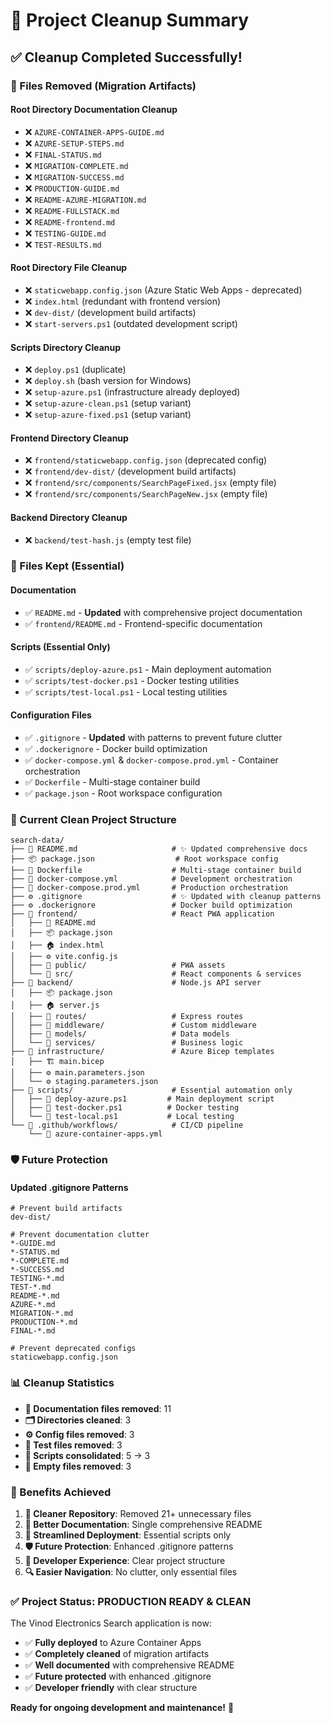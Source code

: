 # 🧹 Project Cleanup Summary

## ✅ Cleanup Completed Successfully!

### 📁 Files Removed (Migration Artifacts)

#### Root Directory Documentation Cleanup
- ❌ `AZURE-CONTAINER-APPS-GUIDE.md`
- ❌ `AZURE-SETUP-STEPS.md`
- ❌ `FINAL-STATUS.md`
- ❌ `MIGRATION-COMPLETE.md`
- ❌ `MIGRATION-SUCCESS.md`
- ❌ `PRODUCTION-GUIDE.md`
- ❌ `README-AZURE-MIGRATION.md`
- ❌ `README-FULLSTACK.md`
- ❌ `README-frontend.md`
- ❌ `TESTING-GUIDE.md`
- ❌ `TEST-RESULTS.md`

#### Root Directory File Cleanup
- ❌ `staticwebapp.config.json` (Azure Static Web Apps - deprecated)
- ❌ `index.html` (redundant with frontend version)
- ❌ `dev-dist/` (development build artifacts)
- ❌ `start-servers.ps1` (outdated development script)

#### Scripts Directory Cleanup
- ❌ `deploy.ps1` (duplicate)
- ❌ `deploy.sh` (bash version for Windows)
- ❌ `setup-azure.ps1` (infrastructure already deployed)
- ❌ `setup-azure-clean.ps1` (setup variant)
- ❌ `setup-azure-fixed.ps1` (setup variant)

#### Frontend Directory Cleanup
- ❌ `frontend/staticwebapp.config.json` (deprecated config)
- ❌ `frontend/dev-dist/` (development build artifacts)
- ❌ `frontend/src/components/SearchPageFixed.jsx` (empty file)
- ❌ `frontend/src/components/SearchPageNew.jsx` (empty file)

#### Backend Directory Cleanup
- ❌ `backend/test-hash.js` (empty test file)

### 📁 Files Kept (Essential)

#### Documentation
- ✅ `README.md` - **Updated** with comprehensive project documentation
- ✅ `frontend/README.md` - Frontend-specific documentation

#### Scripts (Essential Only)
- ✅ `scripts/deploy-azure.ps1` - Main deployment automation
- ✅ `scripts/test-docker.ps1` - Docker testing utilities
- ✅ `scripts/test-local.ps1` - Local testing utilities

#### Configuration Files
- ✅ `.gitignore` - **Updated** with patterns to prevent future clutter
- ✅ `.dockerignore` - Docker build optimization
- ✅ `docker-compose.yml` & `docker-compose.prod.yml` - Container orchestration
- ✅ `Dockerfile` - Multi-stage container build
- ✅ `package.json` - Root workspace configuration

### 🎯 Current Clean Project Structure

```
search-data/
├── 📄 README.md                     # ✨ Updated comprehensive docs
├── 📦 package.json                  # Root workspace config
├── 🐳 Dockerfile                    # Multi-stage container build
├── 🐳 docker-compose.yml            # Development orchestration
├── 🐳 docker-compose.prod.yml       # Production orchestration
├── ⚙️ .gitignore                    # ✨ Updated with cleanup patterns
├── ⚙️ .dockerignore                 # Docker build optimization
├── 📁 frontend/                     # React PWA application
│   ├── 📄 README.md
│   ├── 📦 package.json
│   ├── 🏠 index.html
│   ├── ⚙️ vite.config.js
│   ├── 📁 public/                   # PWA assets
│   └── 📁 src/                      # React components & services
├── 📁 backend/                      # Node.js API server
│   ├── 📦 package.json
│   ├── 🏠 server.js
│   ├── 📁 routes/                   # Express routes
│   ├── 📁 middleware/               # Custom middleware
│   ├── 📁 models/                   # Data models
│   └── 📁 services/                 # Business logic
├── 📁 infrastructure/               # Azure Bicep templates
│   ├── 🏗️ main.bicep
│   ├── ⚙️ main.parameters.json
│   └── ⚙️ staging.parameters.json
├── 📁 scripts/                      # Essential automation only
│   ├── 🚀 deploy-azure.ps1         # Main deployment script
│   ├── 🧪 test-docker.ps1          # Docker testing
│   └── 🧪 test-local.ps1           # Local testing
└── 📁 .github/workflows/            # CI/CD pipeline
    └── 🔄 azure-container-apps.yml
```

### 🛡️ Future Protection

#### Updated .gitignore Patterns
```gitignore
# Prevent build artifacts
dev-dist/

# Prevent documentation clutter
*-GUIDE.md
*-STATUS.md
*-COMPLETE.md
*-SUCCESS.md
TESTING-*.md
TEST-*.md
README-*.md
AZURE-*.md
MIGRATION-*.md
PRODUCTION-*.md
FINAL-*.md

# Prevent deprecated configs
staticwebapp.config.json
```

### 📊 Cleanup Statistics

- **📄 Documentation files removed**: 11
- **🗂️ Directories cleaned**: 3
- **⚙️ Config files removed**: 3
- **🧪 Test files removed**: 3
- **📝 Scripts consolidated**: 5 → 3
- **📁 Empty files removed**: 3

### 🎉 Benefits Achieved

1. **🧹 Cleaner Repository**: Removed 21+ unnecessary files
2. **📖 Better Documentation**: Single comprehensive README
3. **🚀 Streamlined Deployment**: Essential scripts only
4. **🛡️ Future Protection**: Enhanced .gitignore patterns
5. **👥 Developer Experience**: Clear project structure
6. **🔍 Easier Navigation**: No clutter, only essential files

### ✅ Project Status: PRODUCTION READY & CLEAN

The Vinod Electronics Search application is now:
- ✅ **Fully deployed** to Azure Container Apps
- ✅ **Completely cleaned** of migration artifacts
- ✅ **Well documented** with comprehensive README
- ✅ **Future protected** with enhanced .gitignore
- ✅ **Developer friendly** with clear structure

**Ready for ongoing development and maintenance!** 🚀
